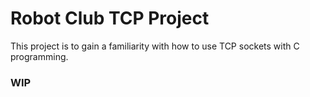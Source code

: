 # Robot Club TCP Project
This project is to gain a familiarity with how to use TCP sockets with C programming.


### WIP

